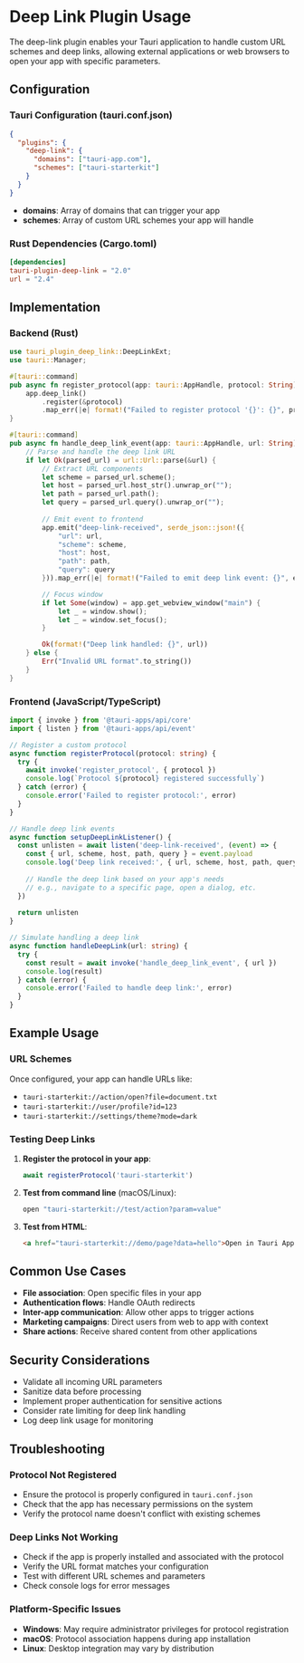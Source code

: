 # Deep Link Plugin Usage

The deep-link plugin enables your Tauri application to handle custom URL schemes and deep links, allowing external applications or web browsers to open your app with specific parameters.

## Configuration

### Tauri Configuration (tauri.conf.json)

```json
{
  "plugins": {
    "deep-link": {
      "domains": ["tauri-app.com"],
      "schemes": ["tauri-starterkit"]
    }
  }
}
```

- **domains**: Array of domains that can trigger your app
- **schemes**: Array of custom URL schemes your app will handle

### Rust Dependencies (Cargo.toml)

```toml
[dependencies]
tauri-plugin-deep-link = "2.0"
url = "2.4"
```

## Implementation

### Backend (Rust)

```rust
use tauri_plugin_deep_link::DeepLinkExt;
use tauri::Manager;

#[tauri::command]
pub async fn register_protocol(app: tauri::AppHandle, protocol: String) -> Result<(), String> {
    app.deep_link()
        .register(&protocol)
        .map_err(|e| format!("Failed to register protocol '{}': {}", protocol, e))
}

#[tauri::command]
pub async fn handle_deep_link_event(app: tauri::AppHandle, url: String) -> Result<String, String> {
    // Parse and handle the deep link URL
    if let Ok(parsed_url) = url::Url::parse(&url) {
        // Extract URL components
        let scheme = parsed_url.scheme();
        let host = parsed_url.host_str().unwrap_or("");
        let path = parsed_url.path();
        let query = parsed_url.query().unwrap_or("");
        
        // Emit event to frontend
        app.emit("deep-link-received", serde_json::json!({
            "url": url,
            "scheme": scheme,
            "host": host,
            "path": path,
            "query": query
        })).map_err(|e| format!("Failed to emit deep link event: {}", e))?;

        // Focus window
        if let Some(window) = app.get_webview_window("main") {
            let _ = window.show();
            let _ = window.set_focus();
        }

        Ok(format!("Deep link handled: {}", url))
    } else {
        Err("Invalid URL format".to_string())
    }
}
```

### Frontend (JavaScript/TypeScript)

```typescript
import { invoke } from '@tauri-apps/api/core'
import { listen } from '@tauri-apps/api/event'

// Register a custom protocol
async function registerProtocol(protocol: string) {
  try {
    await invoke('register_protocol', { protocol })
    console.log(`Protocol ${protocol} registered successfully`)
  } catch (error) {
    console.error('Failed to register protocol:', error)
  }
}

// Handle deep link events
async function setupDeepLinkListener() {
  const unlisten = await listen('deep-link-received', (event) => {
    const { url, scheme, host, path, query } = event.payload
    console.log('Deep link received:', { url, scheme, host, path, query })
    
    // Handle the deep link based on your app's needs
    // e.g., navigate to a specific page, open a dialog, etc.
  })
  
  return unlisten
}

// Simulate handling a deep link
async function handleDeepLink(url: string) {
  try {
    const result = await invoke('handle_deep_link_event', { url })
    console.log(result)
  } catch (error) {
    console.error('Failed to handle deep link:', error)
  }
}
```

## Example Usage

### URL Schemes

Once configured, your app can handle URLs like:

- `tauri-starterkit://action/open?file=document.txt`
- `tauri-starterkit://user/profile?id=123`
- `tauri-starterkit://settings/theme?mode=dark`

### Testing Deep Links

1. **Register the protocol in your app**:
   ```typescript
   await registerProtocol('tauri-starterkit')
   ```

2. **Test from command line** (macOS/Linux):
   ```bash
   open "tauri-starterkit://test/action?param=value"
   ```

3. **Test from HTML**:
   ```html
   <a href="tauri-starterkit://demo/page?data=hello">Open in Tauri App</a>
   ```

## Common Use Cases

- **File association**: Open specific files in your app
- **Authentication flows**: Handle OAuth redirects
- **Inter-app communication**: Allow other apps to trigger actions
- **Marketing campaigns**: Direct users from web to app with context
- **Share actions**: Receive shared content from other applications

## Security Considerations

- Validate all incoming URL parameters
- Sanitize data before processing
- Implement proper authentication for sensitive actions
- Consider rate limiting for deep link handling
- Log deep link usage for monitoring

## Troubleshooting

### Protocol Not Registered
- Ensure the protocol is properly configured in `tauri.conf.json`
- Check that the app has necessary permissions on the system
- Verify the protocol name doesn't conflict with existing schemes

### Deep Links Not Working
- Check if the app is properly installed and associated with the protocol
- Verify the URL format matches your configuration
- Test with different URL schemes and parameters
- Check console logs for error messages

### Platform-Specific Issues
- **Windows**: May require administrator privileges for protocol registration
- **macOS**: Protocol association happens during app installation
- **Linux**: Desktop integration may vary by distribution